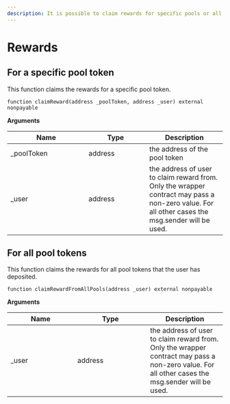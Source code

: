 ```yaml
---
description: It is possible to claim rewards for specific pools or all of them at once.
---
```


# Rewards

## For a specific pool token

This function claims the rewards for a specific pool token.

```solidity
function claimReward(address _poolToken, address _user) external nonpayable
```

**Arguments**

<table><thead><tr><th width="166.33333333333334">Name</th><th width="126">Type</th><th>Description</th></tr></thead><tbody><tr><td>_poolToken</td><td>address</td><td>the address of the pool token</td></tr><tr><td>_user</td><td>address</td><td>the address of user to claim reward from. Only the wrapper contract may pass a non-zero value. For all other cases the msg.sender will be used.</td></tr></tbody></table>



## For all pool tokens

This function claims the rewards for all pool tokens that the user has deposited.

```solidity
function claimRewardFromAllPools(address _user) external nonpayable
```

**Arguments**

<table><thead><tr><th width="140.33333333333334">Name</th><th width="154">Type</th><th>Description</th></tr></thead><tbody><tr><td>_user</td><td>address</td><td>the address of user to claim reward from. Only the wrapper contract may pass a non-zero value. For all other cases the msg.sender will be used.</td></tr></tbody></table>
